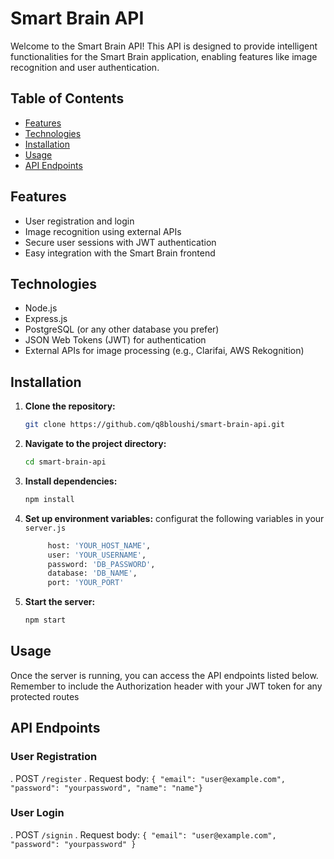 # Smart Brain API

Welcome to the Smart Brain API! This API is designed to provide intelligent functionalities for the Smart Brain application, enabling features like image recognition and user authentication.

## Table of Contents

- [Features](#features)
- [Technologies](#technologies)
- [Installation](#installation)
- [Usage](#usage)
- [API Endpoints](#api-endpoints)

## Features

- User registration and login
- Image recognition using external APIs
- Secure user sessions with JWT authentication
- Easy integration with the Smart Brain frontend

## Technologies

- Node.js
- Express.js
- PostgreSQL (or any other database you prefer)
- JSON Web Tokens (JWT) for authentication
- External APIs for image processing (e.g., Clarifai, AWS Rekognition)

## Installation

1. **Clone the repository:**

   ```bash
   git clone https://github.com/q8bloushi/smart-brain-api.git
   ```

2. **Navigate to the project directory:**

   ```bash
   cd smart-brain-api
   ```
3. **Install dependencies:**

   ```bash
   npm install
   ```
4. **Set up environment variables:**
   configurat the following variables in your ```server.js```

   ```bash
		host: 'YOUR_HOST_NAME',
		user: 'YOUR_USERNAME',
		password: 'DB_PASSWORD',
		database: 'DB_NAME',
		port: 'YOUR_PORT'
   ```
5. **Start the server:**
   ```bash
   npm start
   ```
## Usage
Once the server is running, you can access the API endpoints listed below. Remember to include the Authorization header with your JWT token for any protected routes

## API Endpoints
### User Registration
. POST ```/register```
  . Request body: ```{ "email": "user@example.com", "password": "yourpassword", "name": "name"}```

### User Login
. POST ```/signin```
  . Request body: ```{ "email": "user@example.com", "password": "yourpassword" }```
